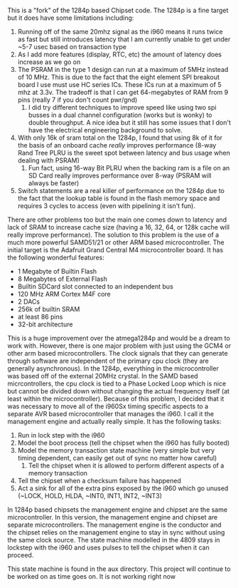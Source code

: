 This is a "fork" of the 1284p based Chipset code. The 1284p is a fine target but it does have some limitations including:
1) Running off of the same 20mhz signal as the i960 means it runs twice as fast but still introduces latency that I am currently unable to get under ~5-7 usec based on transaction type
2) As I add more features (display, RTC, etc) the amount of latency does increase as we go on
3) The PSRAM in the type 1 design can run at a maximum of 5MHz instead of 10 MHz. This is due to the fact that the eight element SPI breakout board I use must use HC series ICs. These ICs run at a maximum of 5 mhz at 3.3v. The tradeoff is that I can get 64-megabytes of RAM from 9 pins (really 7 if you don't count pwr/gnd)
   1) I did try different techniques to improve speed like using two spi busses in a dual channel configuration (works but is wonky) to double throughput. A nice idea but it still has some issues that I don't have the electrical engineering background to solve.
4) With only 16k of sram total on the 1284p, I found that using 8k of it for the basis of an onboard cache _really_ improves performance (8-way Rand Tree PLRU is the sweet spot between latency and bus usage when dealing with PSRAM)
   1) Fun fact, using 16-way Bit PLRU when the backing ram is a file on an SD Card really improves performance over 8-way (PSRAM will always be faster)
5) Switch statements are a real killer of performance on the 1284p due to the fact that the lookup table is found in the flash memory space and requires 3 cycles to access (even with pipelining it isn't fun).
    
There are other problems too but the main one comes down to latency and lack of SRAM to increase cache size (having a 16, 32, 64, or 128k cache will really improve performance).
The solution to this problem is the use of a much more powerful SAMD51/21 or other ARM based microcontroller. The initial target is the Adafruit Grand Central M4 microcontroller board. It has the following wonderful features:

- 1 Megabyte of Builtin Flash
- 8 Megabytes of External Flash 
- Builtin SDCard slot connected to an independent bus
- 120 MHz ARM Cortex M4F core
- 2 DACs
- 256k of builtin SRAM
- at least 86 pins
- 32-bit architecture

This is a huge improvement over the atmega1284p and would be a dream to work with. However, there is one major problem with
just using the GCM4 or other arm based microcontrollers. The clock signals that they can generate through software are 
independent of the primary cpu clock (they are generally asynchronous). In the 1284p, everything in the microcontroller was
based off of the external 20MHz crystal. In the SAMD based micrcontrollers, the cpu clock is tied to a Phase Locked Loop which 
is nice but cannot be divided down without changing the actual frequency itself (at least within the microcontroller). Because of this 
problem, I decided that it was necessary to move all of the i960Sx timing specific aspects to a separate AVR based microcontroller
that manages the i960. I call it the management engine and actually really simple. It has the following tasks:

1. Run in lock step with the i960
2. Model the boot process (tell the chipset when the i960 has fully booted)
3. Model the memory transaction state machine (very simple but very timing dependent, can easily get out of sync no matter how careful)
   1. Tell the chipset when it is allowed to perform different aspects of a memory transaction
4. Tell the chipset when a checksum failure has happened
5. Act a sink for all of the extra pins exposed by the i960 which go unused (~LOCK, HOLD, HLDA, ~INT0, INT1, INT2, ~INT3)

In 1284p based chipsets the management engine and chipset are the same microcontroller. In this version, the management engine
and chipset are separate microcontrollers. The management engine is the conductor and the chipset relies on the management engine to
stay in sync without using the same clock source. The state machine modelled in the 4809 stays in lockstep with the i960 and uses pulses
to tell the chipset when it can proceed.

This state machine is found in the aux directory. This project will continue to be worked on as time goes on. It is not working right now
